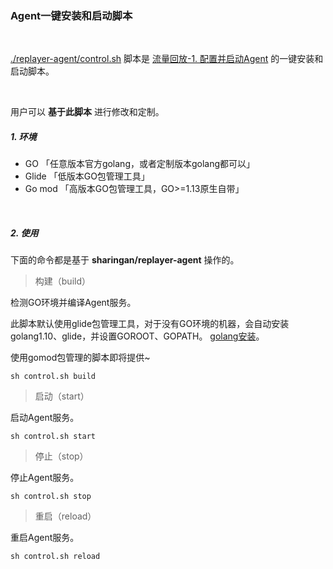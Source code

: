 ### Agent一键安装和启动脚本

<br>

[./replayer-agent/control.sh](../../replayer-agent/control.sh) 脚本是 [流量回放-1. 配置并启动Agent](./README.md#1-配置并启动agent) 的一键安装和启动脚本。 

<br>

用户可以 **基于此脚本** 进行修改和定制。

##### 1. 环境

* GO 「任意版本官方golang，或者定制版本golang都可以」
* Glide 「低版本GO包管理工具」
* Go mod 「高版本GO包管理工具，GO>=1.13原生自带」

<br>

##### 2. 使用

下面的命令都是基于 **sharingan/replayer-agent** 操作的。

> 构建（build）

检测GO环境并编译Agent服务。

此脚本默认使用glide包管理工具，对于没有GO环境的机器，会自动安装golang1.10、glide，并设置GOROOT、GOPATH。 [golang安装](https://github.com/didichuxing/sharingan-go)。

使用gomod包管理的脚本即将提供~

```shell
sh control.sh build
```

> 启动（start）

启动Agent服务。
```shell
sh control.sh start
```

> 停止（stop）

停止Agent服务。
```shell
sh control.sh stop
```

> 重启（reload）

重启Agent服务。
```shell
sh control.sh reload
```
